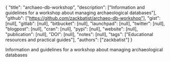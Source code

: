 {
  "title": "archaeo-db-workshop",
  "description": ["Information and guidelines for a workshop about managing archaeological databases"],
  "github": ["https://github.com/zackbatist/archaeo-db-workshop"],
  "gist": [null],
  "gitlab": [null],
  "bitbucket": [null],
  "launchpad": [null],
  "twitter": [null],
  "blogpost": [null],
  "cran": [null],
  "pypi": [null],
  "website": [null],
  "publication": [null],
  "DOI": [null],
  "notes": [null],
  "tags": ["Educational resources and practical guides"],
  "authors": ["zackbatist"]
}

<!-- Generated by csv2md.R – do not edit by hand -->

Information and guidelines for a workshop about managing archaeological databases